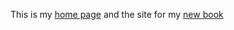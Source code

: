 This is my [home page](http://anguscroll.com) and the site for my [new book](http://anguscroll.com/hemingway)
